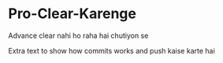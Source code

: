 # Pro-Clear-Karenge
Advance clear nahi ho raha hai chutiyon se

Extra text to show how commits works and push kaise karte hai
